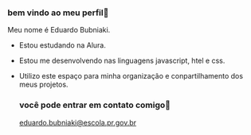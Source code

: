 ### bem vindo ao meu perfil🦇

Meu nome é Eduardo Bubniaki.

- Estou estudando na Alura.
- Estou me desenvolvendo nas linguagens javascript, htel e css.
- Utilizo este espaço para minha organização e conpartilhamento dos meus projetos.

  ### você pode entrar em contato comigo📧

  eduardo.bubniaki@escola.pr.gov.br
